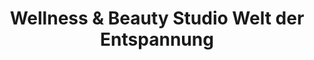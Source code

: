 ---
title: "Wellness & Beauty Studio Welt der Entspannung"
url: /tangermuende/wellness-und-beauty-studio-welt-der-entspannung/
shop: Kosmetik
---